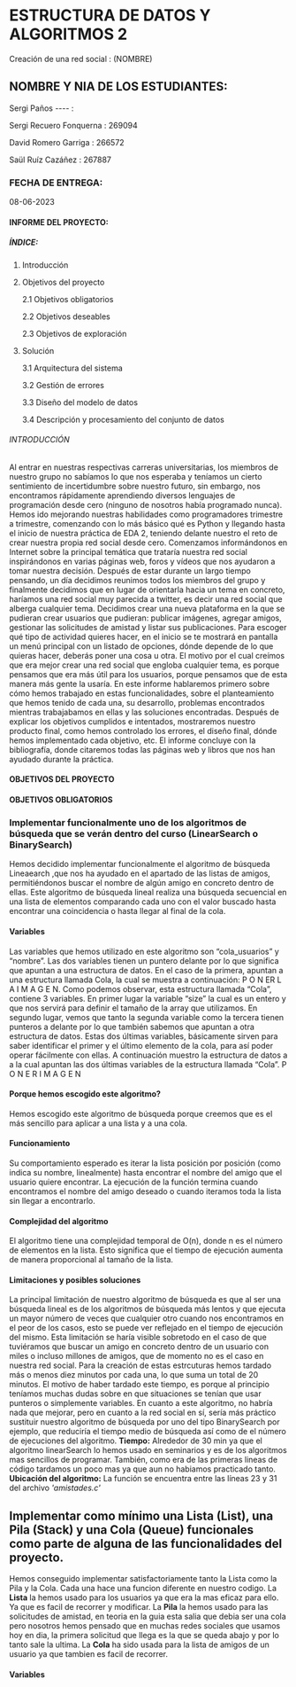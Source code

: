 # ESTRUCTURA DE DATOS Y ALGORITMOS 2
Creación de una red social : (NOMBRE)

## NOMBRE Y NIA DE LOS ESTUDIANTES:
Sergi Paños ---- : 

Sergi Recuero Fonquerna : 269094

David Romero Garriga : 266572

Saül Ruíz Cazáñez : 267887

### FECHA DE ENTREGA:
08-06-2023

#### INFORME DEL PROYECTO:
##### ÍNDICE:

1. Introducción

2. Objetivos del proyecto
      
    2.1 Objetivos obligatorios

    2.2 Objetivos deseables
    
    2.3 Objetivos de exploración
 
3. Solución

    3.1 Arquitectura del sistema
    
    3.2 Gestión de errores

    3.3 Diseño del modelo de datos
    
    3.4 Descripción y procesamiento del conjunto de datos


###### INTRODUCCIÓN

Al entrar en nuestras respectivas carreras universitarias, los miembros de nuestro grupo no sabíamos lo que nos esperaba y teníamos un cierto sentimiento de incertidumbre sobre nuestro futuro, sin embargo, nos encontramos rápidamente aprendiendo diversos lenguajes de programación desde cero (ninguno de nosotros había programado nunca). Hemos ido mejorando nuestras habilidades como programadores trimestre a trimestre, comenzando con lo más básico qué es Python y llegando hasta el inicio de nuestra práctica de EDA 2, teniendo delante nuestro el reto de crear nuestra propia red social desde cero. Comenzamos informándonos en Internet sobre la principal temática que trataría nuestra red social inspirándonos en varias páginas web, foros y vídeos que nos ayudaron a tomar nuestra decisión. Después de estar durante un largo tiempo pensando, un día decidimos reunimos todos los miembros del grupo y finalmente decidimos que en lugar de orientarla hacia un tema en concreto, haríamos una red social muy parecida a twitter, es decir una red social que alberga cualquier tema. Decidimos crear una nueva plataforma en la que se pudieran crear usuarios que pudieran: publicar imágenes, agregar amigos, gestionar las solicitudes de amistad y listar sus publicaciones. Para escoger qué tipo de actividad quieres hacer, en el inicio se te mostrará en pantalla un menú principal con un listado de opciones, dónde depende de lo que quieras hacer, deberás poner una cosa u otra. El motivo por el cual creímos que era mejor crear una red social que engloba cualquier tema, es porque pensamos que era más útil para los usuarios, porque pensamos que de esta manera más gente la usaría. En este informe hablaremos primero  sobre cómo hemos trabajado en estas funcionalidades, sobre el planteamiento que hemos tenido de cada una, su desarrollo, problemas encontrados mientras trabajabamos en ellas y las soluciones encontradas. Después de explicar los objetivos cumplidos e intentados, mostraremos nuestro producto final, como hemos controlado los errores, el diseño final, dónde hemos implementado cada objetivo, etc. El informe concluye con la bibliografía, donde citaremos todas las páginas web y libros que nos han ayudado durante la práctica.

#### OBJETIVOS DEL PROYECTO

#### OBJETIVOS OBLIGATORIOS

### Implementar funcionalmente uno de los algoritmos de búsqueda que se verán dentro del curso (LinearSearch o BinarySearch) 
Hemos decidido implementar funcionalmente el algoritmo de búsqueda Lineaearch ,que nos ha ayudado en el apartado de las listas de amigos, permitiéndonos buscar el nombre de algún amigo en concreto dentro de ellas. Este algoritmo de búsqueda lineal realiza una búsqueda secuencial en una lista de elementos comparando cada uno con el valor buscado hasta encontrar una coincidencia o hasta llegar al final de la cola. 

#### Variables
Las variables que hemos utilizado en este algoritmo son “cola_usuarios” y “nombre”. Las dos variables tienen un puntero delante por lo que significa que apuntan a una estructura de datos. En el caso de la primera, apuntan a una estructura llamada Cola, la cual se muestra a continuación: P O N ER L A I M A G E N. Como podemos observar, esta estructura llamada “Cola”, contiene 3 variables. En primer lugar la variable “size” la cual es un entero y que nos servirá para definir el tamaño de la array que utilizamos. En segundo lugar, vemos que tanto la segunda variable como la tercera tienen punteros a delante por lo que también sabemos que apuntan a otra estructura de datos. Estas dos últimas variables, básicamente sirven para saber identificar el primer y el último elemento de la cola, para así poder operar fácilmente con ellas. A continuación muestro la estructura de datos a a la cual apuntan las dos últimas variables de la estructura llamada “Cola”. P O N E R I M A G E N 

#### Porque hemos escogido este algoritmo?
Hemos escogido este algoritmo de búsqueda porque creemos que es el más sencillo para aplicar a una lista y a una cola. 

#### Funcionamiento 
Su comportamiento esperado es iterar la lista posición por posición (como indica su nombre, linealmente) hasta encontrar el nombre del amigo que el usuario quiere encontrar. La ejecución de la función termina cuando encontramos el nombre del amigo deseado o cuando iteramos toda la lista sin llegar a encontrarlo. 

#### Complejidad del algoritmo
El algoritmo tiene una complejidad temporal de O(n), donde n es el número de elementos en la lista. Esto significa que el tiempo de ejecución aumenta de manera proporcional al tamaño de la lista. 

#### Limitaciones y posibles soluciones 
La principal limitación de nuestro algoritmo de búsqueda es que al ser una búsqueda lineal es de los algoritmos de búsqueda más lentos y  que ejecuta un mayor número de veces que cualquier otro cuando nos encontramos en el peor de los casos, esto se puede ver reflejado en el tiempo de ejecución del mismo. Esta limitación se haría visible sobretodo en el caso de que tuviéramos que buscar un amigo en concreto dentro de un usuario con miles o incluso millones de amigos, que de momento no es el caso en nuestra red social. Para la creación de estas estrcuturas hemos tardado más o menos diez minutos por cada una, lo que suma un total de 20 minutos. El motivo de haber tardado este tiempo, es porque al principio teníamos muchas dudas sobre en que situaciones se tenían que usar punteros o simplemente variables. En cuanto a este algoritmo, no habría nada que mejorar, pero en cuanto a la red social en sí, sería más práctico sustituir nuestro algoritmo de búsqueda por uno del tipo BinarySearch por ejemplo, que reduciría el tiempo medio de búsqueda así como de el número de ejecuciones del algoritmo. 
**Tiempo:** Alrededor de 30 min ya que el algoritmo linearSearch lo hemos usado en seminarios y es de los algoritmos mas sencillos de programar. También, como era de las primeras lineas de código tardamos un poco mas ya que aun no habiamos practicado tanto.
**Ubicación del algoritmo:** La función se encuentra entre las líneas 23 y 31 del archivo *'amistades.c'*

## Implementar como mínimo una Lista (List), una Pila (Stack) y una Cola (Queue) funcionales como parte de alguna de las funcionalidades del proyecto.
Hemos conseguido implementar satisfactoriamente tanto la Lista como la Pila y la Cola. Cada una hace una funcion diferente en nuestro codigo. 
La **Lista** la hemos usado para los usuarios ya que era la mas eficaz para ello. Ya que es facil de recorrer y modificar.
La **Pila** la hemos usado para las solicitudes de amistad, en teoria en la guia esta salia que debia ser una cola pero nosotros hemos pensado que en muchas redes sociales que usamos hoy en dia, la primera solicitud que llega es la que se queda abajo y por lo tanto sale la ultima.
La **Cola** ha sido usada para la lista de amigos de un usuario ya que tambien es facil de recorrer.

#### Variables


   



